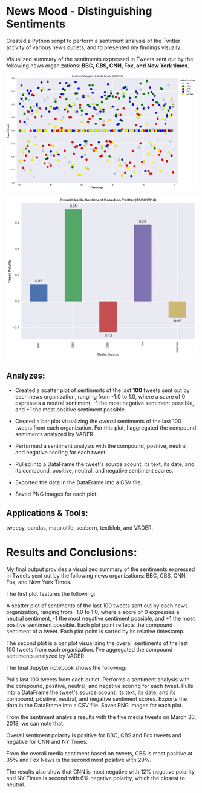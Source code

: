 # News Mood - Distinguishing Sentiments

Created a Python script to perform a sentiment analysis of the Twitter activity of various news outlets, and to presented my findings visually.

Visualized summary of the sentiments expressed in Tweets sent out by the following news organizations: __BBC, CBS, CNN, Fox, and New York times__.

![png](output_8_0.png)


![png](output_11_0.png)

## Analyzes:

* Created a scatter plot of sentiments of the last __100__ tweets sent out by each news organization, ranging from -1.0 to 1.0, where a score of 0 expresses a neutral sentiment, -1 the most negative sentiment possible, and +1 the most positive sentiment possible.

* Created a bar plot visualizing the _overall_ sentiments of the last 100 tweets from each organization. For this plot, I aggregated the compound sentiments analyzed by VADER.

* Performed a sentiment analysis with the compound, positive, neutral, and negative scoring for each tweet. 

* Pulled into a DataFrame the tweet's source acount, its text, its date, and its compound, positive, neutral, and negative sentiment scores.

* Exported the data in the DataFrame into a CSV file.

* Saved PNG images for each plot.

## Applications & Tools:

tweepy, pandas, matplotlib, seaborn, textblob, and VADER.


# Results and Conclusions:

My final output provides a visualized summary of the sentiments expressed in Tweets sent out by the following news organizations: BBC, CBS, CNN, Fox, and New York Times.

The first plot features the following:

A scatter plot of sentiments of the last 100 tweets sent out by each news organization, ranging from -1.0 to 1.0, where a score of 0 expresses a neutral sentiment, -1 the most negative sentiment possible, and +1 the most positive sentiment possible. Each plot point reflects the compound sentiment of a tweet. Each plot point is sorted by its relative timestamp.

The second plot is a bar plot visualizing the overall sentiments of the last 100 tweets from each organization. I've aggregated the compound sentiments analyzed by VADER.

The final Jupyter notebook shows the following:

Pulls last 100 tweets from each outlet. Performs a sentiment analysis with the compound, positive, neutral, and negative scoring for each tweet. Pulls into a DataFrame the tweet's source acount, its text, its date, and its compound, positive, neutral, and negative sentiment scores. Exports the data in the DataFrame into a CSV file. Saves PNG images for each plot.

From the sentiment analysis results with the five media tweets on March 30, 2018, we can note that:

Overall sentiment polarity is positive for BBC, CBS and Fox tweets and negative for CNN and NY Times.

From the overall media sentiment based on tweets, CBS is most positive at 35% and Fox News is the second most positive with 29%.

The results also show that CNN is most negative with 12% negative polarity and NY Times is second with 6% negative polarity, which the closest to neutral.


